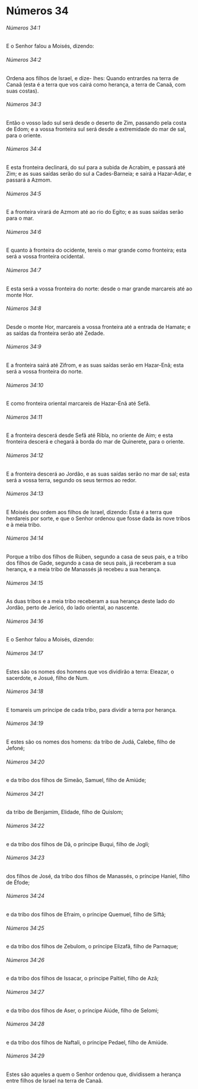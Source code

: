 # Números 34

###### Números 34:1

E o Senhor falou a Moisés, dizendo:

###### Números 34:2

Ordena aos filhos de Israel, e dize- lhes: Quando entrardes na terra de Canaã (esta é a terra que vos cairá como herança, a terra de Canaã, com suas costas).

###### Números 34:3

Então o vosso lado sul será desde o deserto de Zim, passando pela costa de Edom; e a vossa fronteira sul será desde a extremidade do mar de sal, para o oriente.

###### Números 34:4

E esta fronteira declinará, do sul para a subida de Acrabim, e passará até Zim; e as suas saídas serão do sul a Cades-Barneia; e sairá a Hazar-Adar, e passará a Azmom.

###### Números 34:5

E a fronteira virará de Azmom até ao rio do Egito; e as suas saídas serão para o mar.

###### Números 34:6

E quanto à fronteira do ocidente, tereis o mar grande como fronteira; esta será a vossa fronteira ocidental.

###### Números 34:7

E esta será a vossa fronteira do norte: desde o mar grande marcareis até ao monte Hor.

###### Números 34:8

Desde o monte Hor, marcareis a vossa fronteira até a entrada de Hamate; e as saídas da fronteira serão até Zedade.

###### Números 34:9

E a fronteira sairá até Zifrom, e as suas saídas serão em Hazar-Enã; esta será a vossa fronteira do norte.

###### Números 34:10

E como fronteira oriental marcareis de Hazar-Enã até Sefã.

###### Números 34:11

E a fronteira descerá desde Sefã até Ribla, no oriente de Aim; e esta fronteira descerá e chegará à borda do mar de Quinerete, para o oriente.

###### Números 34:12

E a fronteira descerá ao Jordão, e as suas saídas serão no mar de sal; esta será a vossa terra, segundo os seus termos ao redor.

###### Números 34:13

E Moisés deu ordem aos filhos de Israel, dizendo: Esta é a terra que herdareis por sorte, e que o Senhor ordenou que fosse dada às nove tribos e à meia tribo.

###### Números 34:14

Porque a tribo dos filhos de Rúben, segundo a casa de seus pais, e a tribo dos filhos de Gade, segundo a casa de seus pais, já receberam a sua herança, e a meia tribo de Manassés já recebeu a sua herança.

###### Números 34:15

As duas tribos e a meia tribo receberam a sua herança deste lado do Jordão, perto de Jericó, do lado oriental, ao nascente.

###### Números 34:16

E o Senhor falou a Moisés, dizendo:

###### Números 34:17

Estes são os nomes dos homens que vos dividirão a terra: Eleazar, o sacerdote, e Josué, filho de Num.

###### Números 34:18

E tomareis um príncipe de cada tribo, para dividir a terra por herança.

###### Números 34:19

E estes são os nomes dos homens: da tribo de Judá, Calebe, filho de Jefoné;

###### Números 34:20

e da tribo dos filhos de Simeão, Samuel, filho de Amiúde;

###### Números 34:21

da tribo de Benjamim, Elidade, filho de Quislom;

###### Números 34:22

e da tribo dos filhos de Dã, o príncipe Buqui, filho de Jogli;

###### Números 34:23

dos filhos de José, da tribo dos filhos de Manassés, o príncipe Haniel, filho de Éfode;

###### Números 34:24

e da tribo dos filhos de Efraim, o príncipe Quemuel, filho de Siftã;

###### Números 34:25

e da tribo dos filhos de Zebulom, o príncipe Elizafã, filho de Parnaque;

###### Números 34:26

e da tribo dos filhos de Issacar, o príncipe Paltiel, filho de Azã;

###### Números 34:27

e da tribo dos filhos de Aser, o príncipe Aiúde, filho de Selomi;

###### Números 34:28

e da tribo dos filhos de Naftali, o príncipe Pedael, filho de Amiúde.

###### Números 34:29

Estes são aqueles a quem o Senhor ordenou que, dividissem a herança entre filhos de Israel na terra de Canaã.

